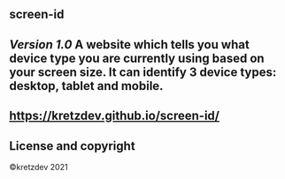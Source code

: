 ## screen-id
*Version 1.0*
A website which tells you what device type you are currently using based on your screen size. It can identify 3 device types: desktop, tablet and mobile.
---
<https://kretzdev.github.io/screen-id/>
---
## License and copyright

©kretzdev 2021
